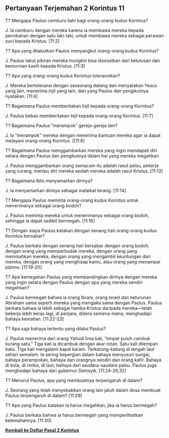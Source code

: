 ﻿## Pertanyaan Terjemahan 2 Korintus 11 ##

T? Mengapa Paulus cemburu ilahi bagi orang-orang kudus Korintus?

J. Ia cemburu dengan mereka karena ia membawa mereka kepada pernikahan dengan satu laki-laki, untuk membawa mereka sebagai perawan suci kepada Kristus. [11:2]

T? Apa yang ditakutkan Paulus menyangkut orang-orang kudus Korintus?

J. Paulus takut pikiran mereka mungkin bisa disesatkan dari ketulusan dan kemurnian kasih kepada Kristus. [11:3]

T? Apa yang orang-orang kudus Korintus toleransikan?

J. Mereka bertoleransi dengan seseorang datang dan menyatakan Yesus yang lain, menerima injil yang lain, dari yang Paulus dan pengikutnya nyatakan. [11:4]

T? Bagaimana Paulus memberitakan Injil kepada orang-orang Korintus?

J. Paulus bebas memberitakan Injil kepada orang-orang Korintus. [11:7]

T? Bagaimana Paulus "merampok" gereja-gereja lain?

J. Ia "merampok" mereka dengan menerima bantuan mereka agar ia dapat melayani orang-orang Korintus. [[11:8]

T? Bagaimana Paulus menggambarkan mereka yang ingin mendapati diri setara dengan Paulus dan pengikutnya dalam hal yang mereka megahkan.

J. Paulus menggambarkan orang semacam itu adalah rasul palsu, pekerja yang curang, menipu diri mereka seolah mereka adalah rasul Kristus. [11:13]

T? Bagaimana Iblis menyamarkan dirinya?

J. Ia menyamarkan dirinya sebagai malaikat terang. [11:14]

T? Mengapa Paulus meminta orang-orang kudus Korintus untuk menerimanya sebagai orang bodoh?

J. Paulus meminta mereka untuk menerimanya sebagai orang bodoh, sehingga ia dapat sedikit bermegah. [11:16]

T? Dengan siapa Paulus katakan dengan senang hati orang-orang kudus Korintus bersabar?

J. Paulus berkata dengan senang hati bersabar dengan orang bodoh, dengan orang  yang memperbudak mereka, dengan orang yang memisahkan mereka, dengan orang yang mengambil keuntungan dari mereka, dengan orang yang menghisap kamu, atau orang yang menampar pipimu. [11:19-20]

T? Apa kemegahan Paulus yang membandingkan dirinya dengan mereka yang ingin setara dengan Paulus dengan apa yang mereka sendiri megahkan?

J. Paulus bermegah bahwa ia orang Ibrani, orang Israel dan keturunan Abraham sama seperti mereka yang mengaku sama dengan Paulus. Paulus berkata bahwa ia lebih sebagai hamba Kristus daripada mereka—telah bekerja lebih keras lagi, di penjara, didera semena-mena, menghadapi bahaya kematian. [11:22-23]

T? Apa saja bahaya tertentu yang dilalui Paulus?

J. Paulus menerima dari orang Yahudi lima kali, “empat puluh cambuk kurang satu.” Tiga kali ia dicambuk dengan akar rotan. Satu kali dilempari batu. Tiga kali mengalami kapal karam. Terkatung-katung di tengah laut sehari semalam. Ia sering bepergian dalam bahaya menyusuri sungai, bahaya perampokan, bahaya dari orangnya sendiri dan orang kafir.  Bahaya di kota, di rimba, di laut, bahaya dari saudara-saudara palsu. Paulus juga menghadapi bahaya dari gubernur Damsyik. [11:24-26,32]

T? Menurut Paulus, apa yang membuatnya terpengaruh di dalam?

J. Seorang yang telah menyebabkan orang lain jatuh dalam dosa membuat Paulus terpengaruh di dalam? [11:29]

T? Apa yang Paulus katakan ia harus megahkan, jika ia harus bermegah?

J. Paulus berkata bahwa ia harus bermegah yang memperlihatkan kelemahannya. [11:30]

__[Kembali ke Daftar Pasal 2 Korintus](./)__

